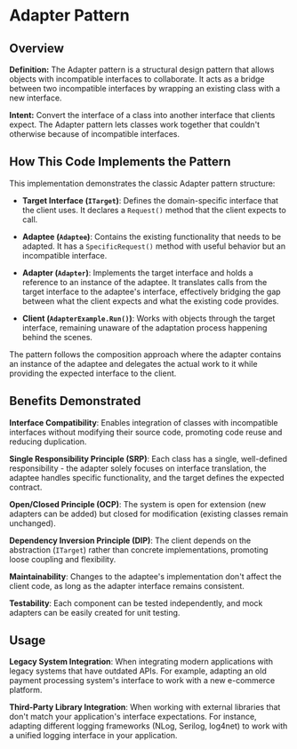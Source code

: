 # Adapter Pattern

## Overview

**Definition:** The Adapter pattern is a structural design pattern that allows objects with incompatible interfaces to collaborate. It acts as a bridge between two incompatible interfaces by wrapping an existing class with a new interface.

**Intent:** Convert the interface of a class into another interface that clients expect. The Adapter pattern lets classes work together that couldn't otherwise because of incompatible interfaces.

## How This Code Implements the Pattern

This implementation demonstrates the classic Adapter pattern structure:

- **Target Interface (`ITarget`)**: Defines the domain-specific interface that the client uses. It declares a `Request()` method that the client expects to call.

- **Adaptee (`Adaptee`)**: Contains the existing functionality that needs to be adapted. It has a `SpecificRequest()` method with useful behavior but an incompatible interface.

- **Adapter (`Adapter`)**: Implements the target interface and holds a reference to an instance of the adaptee. It translates calls from the target interface to the adaptee's interface, effectively bridging the gap between what the client expects and what the existing code provides.

- **Client (`AdapterExample.Run()`)**: Works with objects through the target interface, remaining unaware of the adaptation process happening behind the scenes.

The pattern follows the composition approach where the adapter contains an instance of the adaptee and delegates the actual work to it while providing the expected interface to the client.

## Benefits Demonstrated

**Interface Compatibility**: Enables integration of classes with incompatible interfaces without modifying their source code, promoting code reuse and reducing duplication.

**Single Responsibility Principle (SRP)**: Each class has a single, well-defined responsibility - the adapter solely focuses on interface translation, the adaptee handles specific functionality, and the target defines the expected contract.

**Open/Closed Principle (OCP)**: The system is open for extension (new adapters can be added) but closed for modification (existing classes remain unchanged).

**Dependency Inversion Principle (DIP)**: The client depends on the abstraction (`ITarget`) rather than concrete implementations, promoting loose coupling and flexibility.

**Maintainability**: Changes to the adaptee's implementation don't affect the client code, as long as the adapter interface remains consistent.

**Testability**: Each component can be tested independently, and mock adapters can be easily created for unit testing.

## Usage

**Legacy System Integration**: When integrating modern applications with legacy systems that have outdated APIs. For example, adapting an old payment processing system's interface to work with a new e-commerce platform.

**Third-Party Library Integration**: When working with external libraries that don't match your application's interface expectations. For instance, adapting different logging frameworks (NLog, Serilog, log4net) to work with a unified logging interface in your application.
